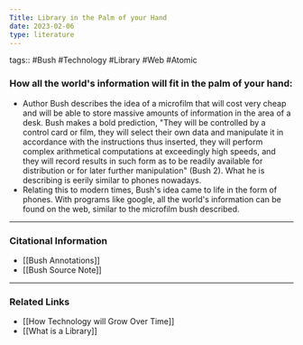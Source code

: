 ```yaml
---
Title: Library in the Palm of your Hand
date: 2023-02-06
type: literature
---
```

tags:: #Bush #Technology #Library #Web #Atomic


### How all the world's information will fit in the palm of your hand:

- Author Bush describes the idea of a microfilm that will cost very cheap and will be able to store massive amounts of information in the area of a desk. Bush makes a bold prediction, "They will be controlled by a control card or film, they will select their own data and manipulate it in accordance with the instructions thus inserted, they will perform complex arithmetical computations at exceedingly high speeds, and they will record results in such form as to be readily available for distribution or for later further manipulation" (Bush 2). What he is describing is eerily similar to phones nowadays.
- Relating this to modern times, Bush's idea came to life in the form of phones. With programs like google, all the world's information can be found on the web, similar to the microfilm bush described.

---
### Citational Information

- [[Bush Annotations]]
- [[Bush Source Note]]

---

### Related Links

- [[How Technology will Grow Over Time]]
- [[What is a Library]]